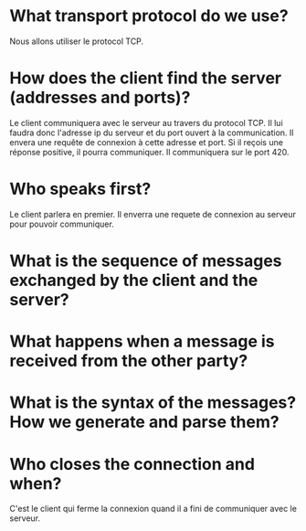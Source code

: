 # What transport protocol do we use?

Nous allons utiliser le protocol TCP.

# How does the client find the server (addresses and ports)?

Le client communiquera avec le serveur au travers du protocol TCP. Il lui faudra donc l'adresse ip du serveur et du port ouvert à la communication. Il envera une requête de connexion à cette adresse et port. Si il reçois une réponse positive, il pourra communiquer. Il communiquera sur le port 420.

# Who speaks first?

Le client parlera en premier. Il enverra une requete de connexion au serveur pour pouvoir communiquer.

# What is the sequence of messages exchanged by the client and the server?



# What happens when a message is received from the other party?



# What is the syntax of the messages? How we generate and parse them?



# Who closes the connection and when?

C'est le client qui ferme la connexion quand il a fini de communiquer avec le serveur.